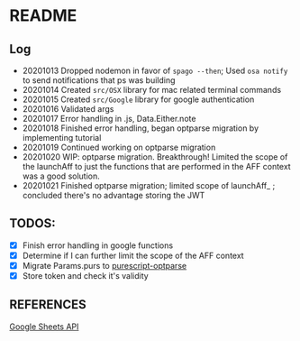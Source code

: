 # README
## Log
- 20201013 Dropped nodemon in favor of `spago --then`; Used `osa notify` to send notifications that ps was building
- 20201014 Created `src/OSX` library for mac related terminal commands
- 20201015 Created `src/Google` library for google authentication
- 20201016 Validated args
- 20201017 Error handling in .js, Data.Either.note
- 20201018 Finished error handling, began optparse migration by implementing tutorial
- 20201019 Continued working on optparse migration 
- 20201020 WIP: optparse migration.  Breakthrough! Limited the scope of the launchAff to just the functions that are performed in the AFF context was a good solution. 
- 20201021 Finished optparse migration; limited scope of launchAff_ ; concluded there's no advantage storing the JWT

## TODOS:
- [x] Finish error handling in google functions
- [x] Determine if I can further limit the scope of the AFF context
- [x] Migrate Params.purs to [purescript-optparse](https://pursuit.purescript.org/packages/purescript-optparse/3.0.0)
- [x] Store token and check it's validity

## REFERENCES
[Google Sheets
API](https://developers.google.com/sheets/api/reference/rest/v4/spreadsheets.values/batchGet)
